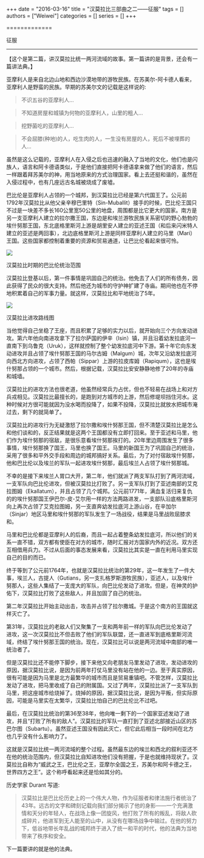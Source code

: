 +++ 
date = "2016-03-16"
title = "汉莫拉比三部曲之二——征服"
tags = []
authors = ["Weiwei"]
categories = []
series = []
+++ 

=============

征服

* * *

【这个是第二篇，讲汉莫拉比统一两河流域的故事。第一篇讲的是背景，还会有一篇讲法典。】

亚摩利人是来自北边山地和西边沙漠地带的游牧民族。在苏美尔-阿卡德人看来，亚摩利人是野蛮的民族。早期的苏美尔文的记载是这样说的:

> 不识五谷的亚摩利人...

> 不知道房屋和城镇为何物的亚摩利人，山里的粗人...

> 挖野菌吃的亚摩利人...

> 不会屈膝(种地)的人，吃生肉的人，一生没有房屋的人，死后不被埋葬的人...

虽然是这么记载的，亚摩利人在入侵之后也迅速的融入了当地的文化，他们也是闪族人，语言和阿卡德语类似，于是他们直接把阿卡德语拿来做了他们的语言，然后一样跟着拜苏美尔的神，用当地原来的方式治理国家。看上去还挺和谐的，虽然在入侵过程中，也有几座远古名城被烧成了废墟。

巴比伦是亚摩利人占领的一个城邦，到汉莫拉比已经是第六代国王了。公元前1792年汉莫拉比从他父亲辛穆巴里特（Sin-Muballit）接手的时候，巴比伦王国只不过是一块差不多长160公里宽50公里的地盘，周围都是比它更大的国家。南方是另一支亚摩利人建立的拉尔撒王国，东边是和埃兰游牧民族关系密切的野心勃勃的埃什努那王国，东北底格里斯河上游是胡里安人建立的亚述王国（和后来闪米特人建立的亚述是两回事），北边底格里斯河上游是同样亚摩利人建立的马里（Mari）王国。这些国家都控制着重要的资源和贸易通道，让巴比伦看起来很可怜。

![](http://i1.15yan.guokr.cn/leaqzqz2dkxthwb3kolqhlaw8oj8hgpx.jpg)

汉莫拉比时期的巴比伦统治范围

  

汉莫拉比登基以后，第一件事情是巩固自己的统治。他免去了人们的所有债务，因此获得了民众的很大支持。然后他还为城市的守护神扩建了寺庙。期间他也在不停地积累着自己的军事力量。就这样，汉莫拉比和平地统治了5年。

![](http://i1.15yan.guokr.cn/puquqwveqh64aads0n3foumev2lotlnd.jpg)

汉莫拉比进攻路线图

当他觉得自己坐稳了王座，而且积累了足够的实力以后，就开始向三个方向发动进攻。第六年他向南进攻拿下了拉尔萨国的伊辛（Isin）镇，并且沿着幼发拉底河一直南下到乌鲁克（Uruk），这样就控制了整个幼发拉底河中下游。第十年它向东发动进攻并且占领了埃什努那王国的马尔古姆（Malgum）城，次年又沿幼发拉底河向西北方向进攻，占领了西帕（Sippar）上游的拉皮库姆（Rapiqum），这也是埃什努那占领的一个城市。然后，根据记载，汉莫拉比安安静静地修了20年的寺庙和城墙。

汉莫拉比的进攻方法也很老道，他虽然经常兵力占优，但也不轻易在战场上和对方兵戎相见。汉莫拉比最擅长的，是跑到对方城市的上游，然后修堤坝挡住河水。这种时候对方很可能就因为没水喝而投降了，如果不投降，汉莫拉比就放水把城市淹过去，剩下的就简单了。

汉莫拉比的进攻行为无疑激怒了拉尔撒和埃什努那王国，但不清楚汉莫拉比是怎么和他们谈和的，反正结果就是这两个王国都没有立即打回来。至于亚述和马里，他们作为埃什努那的宿敌，是很乐意看埃什努那挨打的。20年里边周围发生了很多事情，埃什努那换了国王，马里也换了国王。马里的新国王为了巩固自己的统治，采用了很多和平外交手段和周边的城邦搞好关系。最后，为了对付宿敌埃什努那，他和巴比伦以及埃兰的军队一起进攻埃什努那，最后埃兰人占领了埃什努那城。

不幸的是接下来埃兰人胃口大开，第二年，他们就派了两支军队打到了两河流域，一支军队向巴比伦进攻，但被汉莫拉比打败了。另一支军队打到了亚述南部的艾克拉图姆（Ekallatum），并且占领了几个城邦。公元前1771年，满血复活归来复仇的的埃什努那国王伊巴尔-皮-艾尔用一样的方法两路进发，一支部队沿底格里斯河向上再次占领了艾克拉图姆，另一支直奔幼发拉底河上游山谷，在辛加尔（Sinjar）地区马里和埃什努那的军队发生了一场战役，结果是马里战败屈膝求和。

马里和巴比伦都是亚摩利人的后裔，而且一起占着整条幼发拉底河，所以他们的关系一直不错，双方都有使臣在对方的城市，随时汇报对方国家内外的近况。双方还互相借用兵力。不过从后面的事态发展来看，汉莫拉比其实是一直在利用马里实现自己的目的而已。

终于等到了公元前1764年，也就是汉莫拉比统治的第29年，这一年发生了一件大事，埃兰人，古提人（Gutians，另一支扎格罗斯游牧民族），亚述人，以及埃什努那人，这些人集结了一支庞大的军队，向巴比伦发动了进攻。但是，在神灵的护佑下，汉莫拉比打败了这些敌人，并且加固了自己的统治。

第二年汉莫拉比开始主动出击，攻击并占领了拉尔撒城。于是这个南方的王国就这样灭亡了。

第31年，汉莫拉比的老敌人们又聚集了一支和两年前一样的军队向巴比伦发动了进攻，这一次汉莫拉比不但击败了他们的军队联盟，还一直进军到底格里斯河流域，终结了埃什努那王国的统治。现在，汉莫拉比可以说是两河流域中南部的唯一统治者了。

但是汉莫拉比还不能停下脚步，接下来他又向老朋友马里发动了进攻，发动进攻的原因，据汉莫拉比说，是因为前两年打仗马里没有站在他的一边。至于真实原因，很有可能是因为马里是北方最繁华的城市而且是贸易重镇吧。不管怎样，汉莫拉比发动了进攻，把马里收成了自己的附属国。又过了两年，汉莫拉比派了一支军队到马里，把这座城市给烧掉了。烧掉的原因，据汉莫拉比说，是因为平叛，但实际原因，可能是马里实在太繁华，汉莫拉比怕自己的巴比伦比不过吧。

最后，在汉莫拉比统治的第36至38年，他向唯一剩下的一个国家亚述发动了进攻，并且“打败了所有的敌人”。汉莫拉比的军队一直打到了亚述北部接近山区的苏巴尔图（Subartu）。虽然亚述王国没有因此灭亡，但它此后相当一段时间在北方也几乎没有什么影响力了。

这就是汉莫拉比统一两河流域的整个过程。虽然最东边的埃兰和西北的叙利亚还不在他的统治范围内，但汉莫拉比自知进攻他们没有把握，于是也就维持现状了。汉莫拉比自称为“威武之王，巴比伦之王，亚摩尔全国之王，苏美尔和阿卡德之王，世界四方之王”。这个称呼看起来还是恰如其分的。

历史学家 Durant 写道:

> 汉莫拉比是巴比伦历史上的一个伟大人物，作为征服者和律法施行者统治了43年。远古的文字和碑刻记载向我们部分揭示了他的身影——一个充满激情和天分的年轻人，在战场上像一团旋风，他打败了所有的叛乱，将敌人砍成碎片，他进军到无人能至的山中，从没有在哪场战争中输过。在他的努力下，低谷地带长年乱战的城邦终于进入了统一和平的时代，他的法典为当地带来了秩序和安全。

下一篇要讲的就是他的法典。
